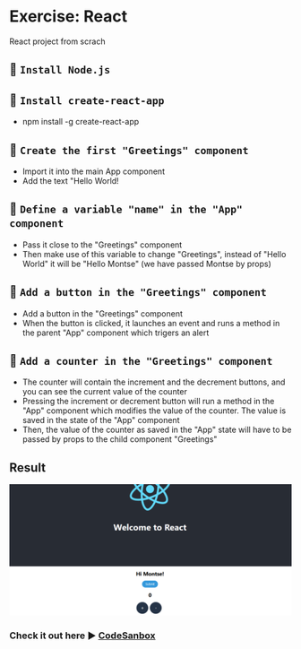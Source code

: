 # Exercise: React

React project from scrach

## 📌 `Install Node.js`

## 📌 `Install create-react-app`

- npm install -g create-react-app

## 📌 `Create the first "Greetings" component`

- Import it into the main App component
- Add the text "Hello World!

## 📌 `Define a variable "name" in the "App" component`

- Pass it close to the "Greetings" component
- Then make use of this variable to change "Greetings", instead of "Hello World" it will be "Hello Montse" (we have passed Montse by props)

## 📌 `Add a button in the "Greetings" component`

- Add a button in the "Greetings" component
- When the button is clicked, it launches an event and runs a method in the parent "App" component which trigers an alert

## 📌 `Add a counter in the "Greetings" component`

- The counter will contain the increment and the decrement buttons, and you can see the current value of the counter
- Pressing the increment or decrement button will run a method in the "App" component which modifies the value of the counter. The value is saved in the state of the "App" component
- Then, the value of the counter as saved in the "App" state will have to be passed by props to the child component "Greetings"

## Result

![Img](Img.png)

### Check it out here ▶ [CodeSanbox](https://codesandbox.io/s/react-counter-h70p0)
